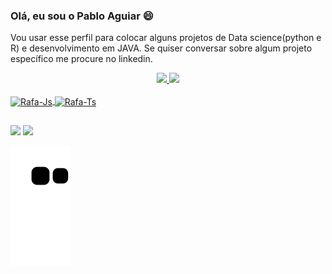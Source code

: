 ### Olá, eu sou o Pablo Aguiar 😄 

Vou usar esse perfil para colocar alguns projetos de Data science(python e R) e desenvolvimento em JAVA. Se quiser conversar sobre algum projeto específico me procure no linkedin. 

<div align="center">
  <a href="https://github.com/pablo-aguiarr">
  <img height="180em" src="https://github-readme-stats.vercel.app/api?username=pablo-aguiarr&show_icons=true&theme=cobalt,&include_all_commits=true&count_private=true"/>
  <img height="180em" src="https://github-readme-stats.vercel.app/api/top-langs/?username=pablo-aguiarr&layout=compact&langs_count=7&theme=cobalt,"/>
 </div>
  
<div style="display: inline_block"><br>

  <img align="center" alt="Rafa-Js" height="40" width="50" src="https://cdn.jsdelivr.net/gh/devicons/devicon/icons/python/python-original-wordmark.svg">
  <img align="center" alt="Rafa-Ts" height="30" width="40" src="https://cdn.jsdelivr.net/gh/devicons/devicon/icons/r/r-original.svg">
  
</div>
  
  ##
 
<div> 
  <a href = "pabloaguiar92@hotmail.com"><img src="https://img.shields.io/badge/-Gmail-%23333?style=for-the-badge&logo=gmail&logoColor=white" target="_blank"></a>
  <a href="https://www.linkedin.com/inpablo-aguiar-raposo-71b6b5139/" target="_blank"><img src="https://img.shields.io/badge/-LinkedIn-%230077B5?style=for-the-badge&logo=linkedin&logoColor=white" target="_blank"></a> 
 
  ![Snake animation](https://github.com/rafaballerini/rafaballerini/blob/output/github-contribution-grid-snake.svg)
 
</div>

